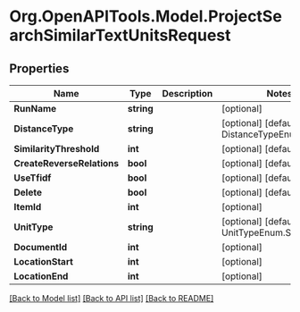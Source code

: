 
# Org.OpenAPITools.Model.ProjectSearchSimilarTextUnitsRequest

## Properties

Name | Type | Description | Notes
------------ | ------------- | ------------- | -------------
**RunName** | **string** |  | [optional] 
**DistanceType** | **string** |  | [optional] [default to DistanceTypeEnum.Cosine]
**SimilarityThreshold** | **int** |  | [optional] [default to 75]
**CreateReverseRelations** | **bool** |  | [optional] [default to true]
**UseTfidf** | **bool** |  | [optional] [default to false]
**Delete** | **bool** |  | [optional] [default to true]
**ItemId** | **int** |  | [optional] 
**UnitType** | **string** |  | [optional] [default to UnitTypeEnum.Sentence]
**DocumentId** | **int** |  | [optional] 
**LocationStart** | **int** |  | [optional] 
**LocationEnd** | **int** |  | [optional] 

[[Back to Model list]](../README.md#documentation-for-models)
[[Back to API list]](../README.md#documentation-for-api-endpoints)
[[Back to README]](../README.md)


